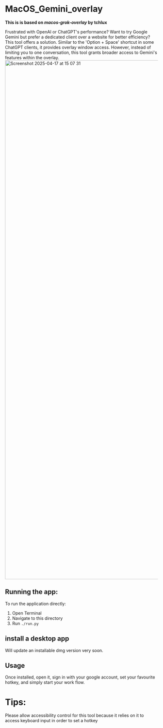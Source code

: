 # MacOS_Gemini_overlay
**This is is based on *macos-grok-overlay* by tchlux**

Frustrated with OpenAI or ChatGPT's performance? Want to try Google Gemini but prefer a dedicated client over a website for better efficiency? This tool offers a solution. Similar to the 'Option + Space' shortcut in some ChatGPT clients, it provides overlay window access. However, instead of limiting you to one conversation, this tool grants broader access to Gemini's features within the overlay.
<img width="1710" alt="Screenshot 2025-04-17 at 15 07 31" src="https://github.com/user-attachments/assets/a667648b-d656-4427-baf1-d7aef92e286e" />

## Running the app:
To run the application directly:

1. Open Terminal
2. Navigate to this directory
3. Run `./run.py`

## install a desktop app
Will update an installable dmg version very soon.

## Usage
Once installed, open it, sign in with your google account, set your favourite hotkey, and simply start your work flow. 

# Tips:
Please allow accessibility control for this tool because it relies on it to access keyboard input in order to set a hotkey

